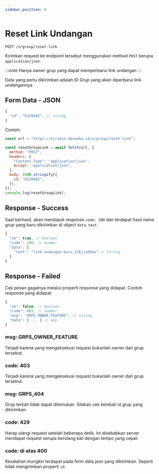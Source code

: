 ```yaml
---
sidebar_position: 6
---
```


# Reset Link Undangan

```text title='HTTP(S)'
POST /x/group/reset-link
```

Kirimkan request ke endpoint tersebut menggunakan method `POST` berupa `application/json`.

:::note
Hanya owner grup yang dapat memperbarui link undangan
:::

Data yang perlu dikirimkan adalah ID Grup yang akan diperbarui link undangannya.

## Form Data - JSON

```javascript
{
  "id": "6228482", // string
}
```

Contoh:

```javascript
const url = "https://kirimin.devanka.id/x/group/reset-link";

const resetGroupLink = await fetch(url, {
  method: "POST",
  headers: {
    "Content-Type": "application/json",
    Accept: "application/json",
  },
  body: JSON.stringify({
    id: "6228482",
  }),
});
console.log(resetGroupLink);
```

## Response - Success

Saat berhasil, akan mendapat response `code: 200` dan terdapat hasil nama grup yang baru dikirimkan di object `data.text`.

```javascript
{
  "ok": true, // boolean
  "code": 200, // number
  "data": {
    "text": "link-undangan-baru_12kjjaddwx" // string
  }
}
```

## Response - Failed

Cek pesan gagalnya melalui properti response yang didapat. Contoh response yang didapat:

```javascript
{
  "ok": false, // boolean
  "code": 403, // number
  "msg": "GRPS_OWNER_FEATURE", // string
  "data": { ... } // any
}
```

### msg: GRPS_OWNER_FEATURE

Terjadi karena yang mengeksekusi request bukanlah owner dari grup tersebut.

### code: 403

Terjadi karena yang mengeksekusi request bukanlah owner dari grup tersebut.

### msg: GRPS_404

Grup terkait tidak dapat ditemukan. Silakan cek kembali id grup yang dikirimkan.

### code: 429

Harap ulangi request setelah beberapa detik. Ini disebabkan server mendapat request serupa berulang kali dengan tempo yang cepat.

### code: di atas 400

Kesalahan mungkin terdapat pada form data json yang dikirimkan. Seperti tidak mengirimkan properti `id`.
